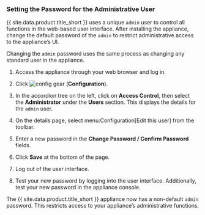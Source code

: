 ### Setting the Password for the Administrative User

{{ site.data.product.title_short }} uses a unique `admin` user to control all functions in
the web-based user interface. After installing the appliance, change the
default password of the `admin` to restrict administrative access to the
appliance’s UI.

Changing the `admin` password uses the same process as changing any
standard user in the appliance.

1.  Access the appliance through your web browser and log in.

2.  Click ![config gear](../images/config-gear.png) (**Configuration**).

3.  In the accordion tree on the left, click on **Access Control**, then
    select the **Administrator** under the **Users** section. This
    displays the details for the `admin` user.

4.  On the details page, select menu:Configuration\[Edit this user\]
    from the toolbar.

5.  Enter a new password in the **Change Password / Confirm Password**
    fields.

6.  Click **Save** at the bottom of the page.

7.  Log out of the user interface.

8.  Test your new password by logging into the user interface.
    Additionally, test your new password in the appliance console.

The {{ site.data.product.title_short }} appliance now has a non-default `admin` password.
This restricts access to your appliance’s administrative functions.
